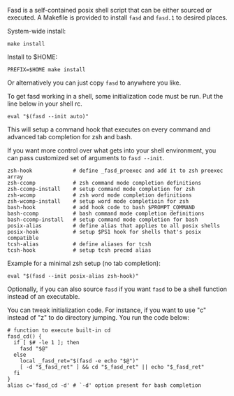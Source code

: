 Fasd is a self-contained posix shell script that can be either sourced or
executed. A Makefile is provided to install `fasd` and `fasd.1` to desired
places.


System-wide install:

    make install

Install to $HOME:

    PREFIX=$HOME make install

Or alternatively you can just copy `fasd` to anywhere you like.

To get fasd working in a shell, some initialization code must be run. Put the
line below in your shell rc.

    eval "$(fasd --init auto)"

This will setup a command hook that executes on every command and advanced tab
completion for zsh and bash.

If you want more control over what gets into your shell environment, you can
pass customized set of arguments to `fasd --init`.

    zsh-hook             # define _fasd_preexec and add it to zsh preexec array
    zsh-ccomp            # zsh command mode completion definitions
    zsh-ccomp-install    # setup command mode completion for zsh
    zsh-wcomp            # zsh word mode completion definitions
    zsh-wcomp-install    # setup word mode completioin for zsh
    bash-hook            # add hook code to bash $PROMPT_COMMAND
    bash-ccomp           # bash command mode completion definitions
    bash-ccomp-install   # setup command mode completion for bash
    posix-alias          # define alias that applies to all posix shells
    posix-hook           # setup $PS1 hook for shells that's posix compatible
    tcsh-alias           # define aliases for tcsh
    tcsh-hook            # setup tcsh precmd alias

Example for a minimal zsh setup (no tab completion):

    eval "$(fasd --init posix-alias zsh-hook)"

Optionally, if you can also source `fasd` if you want `fasd` to be a shell
function instead of an executable.

You can tweak initialization code. For instance, if you want to use "c"
instead of "z" to do directory jumping. You run the code below:

    # function to execute built-in cd
    fasd_cd() {
      if [ $# -le 1 ]; then
        fasd "$@"
      else
        local _fasd_ret="$(fasd -e echo "$@")"
        [ -d "$_fasd_ret" ] && cd "$_fasd_ret" || echo "$_fasd_ret"
      fi
    }
    alias c='fasd_cd -d' # `-d' option present for bash completion

